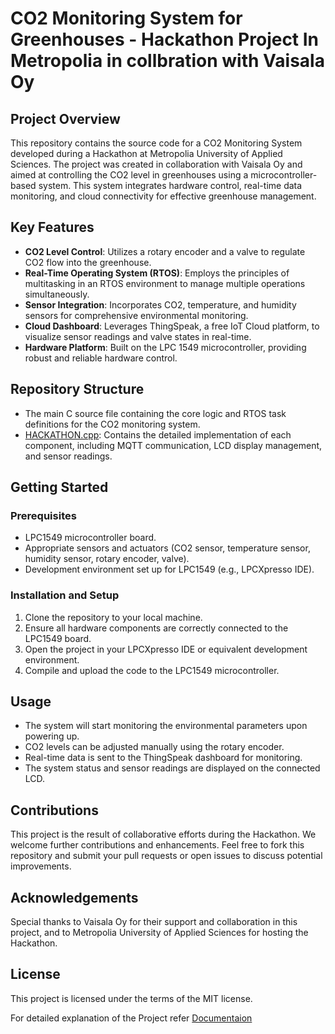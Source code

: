 
# CO2 Monitoring System for Greenhouses - Hackathon Project In Metropolia in collbration with Vaisala Oy

## Project Overview
This repository contains the source code for a CO2 Monitoring System developed during a Hackathon at Metropolia University of Applied Sciences. The project was created in collaboration with Vaisala Oy and aimed at controlling the CO2 level in greenhouses using a microcontroller-based system. This system integrates hardware control, real-time data monitoring, and cloud connectivity for effective greenhouse management.

## Key Features
- **CO2 Level Control**: Utilizes a rotary encoder and a valve to regulate CO2 flow into the greenhouse.
- **Real-Time Operating System (RTOS)**: Employs the principles of multitasking in an RTOS environment to manage multiple operations simultaneously.
- **Sensor Integration**: Incorporates CO2, temperature, and humidity sensors for comprehensive environmental monitoring.
- **Cloud Dashboard**: Leverages ThingSpeak, a free IoT Cloud platform, to visualize sensor readings and valve states in real-time.
- **Hardware Platform**: Built on the LPC 1549 microcontroller, providing robust and reliable hardware control.

## Repository Structure
- The main C source file containing the core logic and RTOS task definitions for the CO2 monitoring system.
- [HACKATHON.cpp](https://github.com/Siddhartha1986/RTOS-project-Co2-monitoring-system/blob/master/HACKATHON/src/HACKATHON.cpp): Contains the detailed implementation of each component, including MQTT communication, LCD display management, and sensor readings.

## Getting Started
### Prerequisites
- LPC1549 microcontroller board.
- Appropriate sensors and actuators (CO2 sensor, temperature sensor, humidity sensor, rotary encoder, valve).
- Development environment set up for LPC1549 (e.g., LPCXpresso IDE).

### Installation and Setup
1. Clone the repository to your local machine.
2. Ensure all hardware components are correctly connected to the LPC1549 board.
3. Open the project in your LPCXpresso IDE or equivalent development environment.
4. Compile and upload the code to the LPC1549 microcontroller.

## Usage
- The system will start monitoring the environmental parameters upon powering up.
- CO2 levels can be adjusted manually using the rotary encoder.
- Real-time data is sent to the ThingSpeak dashboard for monitoring.
- The system status and sensor readings are displayed on the connected LCD.

## Contributions
This project is the result of collaborative efforts during the Hackathon. We welcome further contributions and enhancements. Feel free to fork this repository and submit your pull requests or open issues to discuss potential improvements.

## Acknowledgements
Special thanks to Vaisala Oy for their support and collaboration in this project, and to Metropolia University of Applied Sciences for hosting the Hackathon.

## License
This project is licensed under the terms of the MIT license.

For detailed explanation of the Project refer [Documentaion](https://github.com/Siddhartha1986/RTOS-project-Co2-monitoring-system/blob/master/Documentation.pdf)
